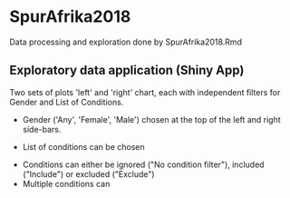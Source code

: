# SpurAfrika2018

Data processing and exploration done by SpurAfrika2018.Rmd

## Exploratory data application (Shiny App)

Two sets of plots 'left' and 'right' chart, each with independent filters for Gender and List of Conditions.

* Gender ('Any', 'Female', 'Male') chosen at the top of the left and right side-bars.

* List of conditions can be chosen 
 - Conditions can either be ignored ("No condition filter"), included ("Include") or excluded ("Exclude")
 - Multiple conditions can 
